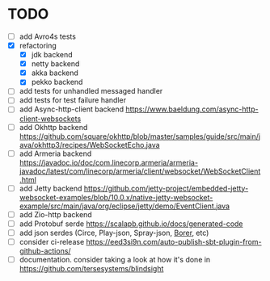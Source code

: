 # TODO
- [ ] add Avro4s tests
- [x] refactoring
  - [x] jdk backend
  - [x] netty backend
  - [x] akka backend
  - [x] pekko backend
- [ ] add tests for unhandled messaged handler
- [ ] add tests for test failure handler
- [ ] add Async-http-client backend https://www.baeldung.com/async-http-client-websockets
- [ ] add Okhttp backend https://github.com/square/okhttp/blob/master/samples/guide/src/main/java/okhttp3/recipes/WebSocketEcho.java
- [ ] add Armeria backend https://javadoc.io/doc/com.linecorp.armeria/armeria-javadoc/latest/com/linecorp/armeria/client/websocket/WebSocketClient.html
- [ ] add Jetty backend https://github.com/jetty-project/embedded-jetty-websocket-examples/blob/10.0.x/native-jetty-websocket-example/src/main/java/org/eclipse/jetty/demo/EventClient.java
- [ ] add Zio-http backend
- [ ] add Protobuf serde https://scalapb.github.io/docs/generated-code
- [ ] add json serdes (Circe, Play-json, Spray-json, [Borer](https://github.com/sirthias/borer), etc)
- [ ] consider ci-release https://eed3si9n.com/auto-publish-sbt-plugin-from-github-actions/
- [ ] documentation. consider taking a look at how it's done in https://github.com/tersesystems/blindsight
